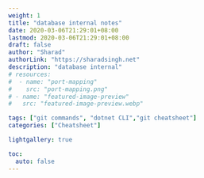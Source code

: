 ```yaml
---
weight: 1
title: "database internal notes"
date: 2020-03-06T21:29:01+08:00
lastmod: 2020-03-06T21:29:01+08:00
draft: false
author: "Sharad"
authorLink: "https://sharadsingh.net"
description: "database internal"
# resources:
#  - name: "port-mapping"
#    src: "port-mapping.png"
# - name: "featured-image-preview"
#   src: "featured-image-preview.webp"

tags: ["git commands", "dotnet CLI","git cheatsheet"]
categories: ["Cheatsheet"]

lightgallery: true

toc:
  auto: false
---
```

 

